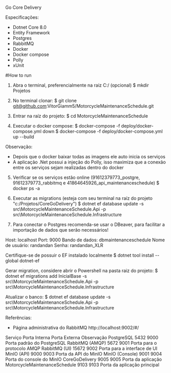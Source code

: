 Go Core Delivery

Especificações:
- Dotnet Core 8.0
- Entity Framework
- Postgres
- RabbitMQ
- Docker
- Docker compose
- Polly
- xUnit

#How to run
1. Abra o terminal, preferencialmente na raiz C:/ (opcional)
$ mkdir Projetos

2. No terminal clonar:
$ git clone git@github.com:VitorGiamm5/MotorcycleMaintenanceSchedule.git

3. Entrar na raíz do projeto:
$ cd MotorcycleMaintenanceSchedule

4. Executar o docker compose:
$ docker-compose -f deploy/docker-compose.yml down
$ docker-compose -f deploy/docker-compose.yml up --build

Observação:
- Depois que o docker baixar todas as imagens ele auto inicia os serviços
- A aplicação .Net possui a injeção do Polly, isso maximiza que a conexão entre os serviços sejam realizadas dentro do docker

5. Verificar se os serviços estão online (91612379773_postgre, 91612379773_rabbitmq e 41864645926_api_maintenanceschedule)
$ docker ps -a

7. Executar as migrations (esteja com seu terminal na raíz do projeto "c:/Projetos/CoreGoDelivery")
$ dotnet ef database update -s src\MotorcycleMaintenanceSchedule.Api -p src\MotorcycleMaintenanceSchedule.Infrastructure

8. Para conectar o Postgres recomenda-se usar o DBeaver, para facilitar a importação de dados que serão necessários!

Host: localhost
Port: 9000
Bando de dados: dbmaintenanceschedule
Nome de usuário: randandan
Senha: randandan_XLR

Certifique-se de possuir o EF instalado localmente 
$ dotnet tool install --global dotnet-ef

Gerar migration, considere abrir o Powershell na pasta raiz do projeto: 
$ dotnet ef migrations add InicialBase -s src\MotorcycleMaintenanceSchedule.Api -p src\MotorcycleMaintenanceSchedule.Infrastructure

Atualizar o banco:
$ dotnet ef database update -s src\MotorcycleMaintenanceSchedule.Api -p src\MotorcycleMaintenanceSchedule.Infrastructure

Referências:

- Página administrativa do RabbitMQ
http://localhost:9002/#/

Serviço							Porta Interna	Porta Externa	Observação
PostgreSQL						5432	        9000	        Porta padrão do PostgreSQL
RabbitMQ (AMQP)					5672	        9001	        Porta para o protocolo AMQP
RabbitMQ (UI)					15672	        9002	        Porta para a interface de UI
MinIO (API)						9000	        9003	        Porta da API do MinIO
MinIO (Console)					9001	        9004	        Porta do console do MinIO
CoreGoDelivery					9005            9005	        Porta da aplicação
MotorcycleMaintenanceSchedule	9103            9103	        Porta da aplicação principal

